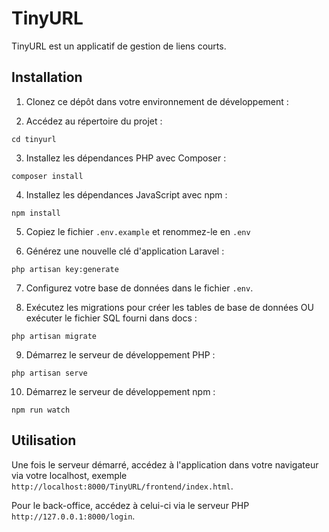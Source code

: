 # TinyURL

TinyURL est un applicatif de gestion de liens courts.

## Installation

1. Clonez ce dépôt dans votre environnement de développement :


2. Accédez au répertoire du projet :
  ```
cd tinyurl
``` 

3. Installez les dépendances PHP avec Composer :
```
composer install
```


4. Installez les dépendances JavaScript avec npm :
```
npm install
```

5. Copiez le fichier `.env.example` et renommez-le en `.env`
   

6. Générez une nouvelle clé d'application Laravel :
```
php artisan key:generate
```

7. Configurez votre base de données dans le fichier `.env`.

8. Exécutez les migrations pour créer les tables de base de données OU exécuter le fichier SQL fourni dans docs :

```
php artisan migrate
```

9. Démarrez le serveur de développement PHP :
```
php artisan serve
```

10. Démarrez le serveur de développement npm :
 ```
 npm run watch
 ```



## Utilisation

Une fois le serveur démarré, accédez à l'application dans votre navigateur via votre localhost, exemple 
`http://localhost:8000/TinyURL/frontend/index.html`.

Pour le back-office, accédez à celui-ci via le serveur PHP `http://127.0.0.1:8000/login`.





